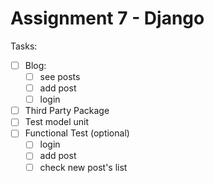 # Assignment 7 - Django

Tasks:
 * [ ] Blog:
    * [ ] see posts
    * [ ] add post
    * [ ] login
 * [ ] Third Party Package
 * [ ] Test model unit
 * [ ] Functional Test (optional)
    * [ ] login
    * [ ] add post
    * [ ] check new post's list